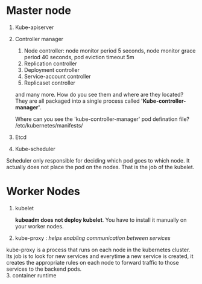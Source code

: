 
# Master node 
1. Kube-apiserver
2. Controller manager 
    1. Node controller: node monitor period 5 seconds, node monitor grace period 40 seconds, 
    pod eviction timeout 5m 
    2. Replication controller 
    3. Deployment controller
    4. Service-account controller
    5. Replicaset controller 
    
    and many more. How do you see them and where are they located? They are all packaged into a single process called **'Kube-controller-manager'**.
    
    Where can you see the 'kube-controller-manager' pod defination file? /etc/kubernetes/manifests/
3. Etcd 
4. Kube-scheduler


Scheduler only responsible for deciding which pod goes to which node. It actually does not place the pod on the nodes. That is the job of the kubelet. 


# Worker Nodes

1. kubelet

    **kubeadm does not deploy kubelet**. You have to install it manually on your worker nodes. 
2. kube-proxy : *helps enabling communication between services* 

kube-proxy is a process that runs on each node in the kubernetes cluster. Its job is to look for new services and everytime a new service is created, it creates the appropriate rules on each node to forward traffic to those services to the backend pods.  
3. container runtime


